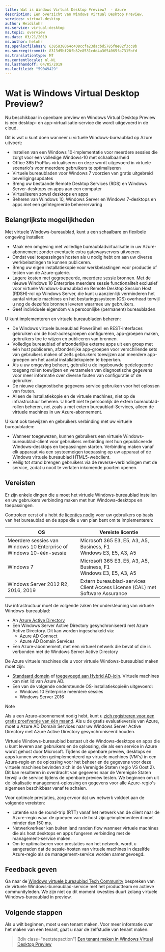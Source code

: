 ```yaml
---
title: Wat is Windows Virtual Desktop Preview?  - Azure
description: Een overzicht van Windows Virtual Desktop Preview.
services: virtual-desktop
author: Heidilohr
ms.service: virtual-desktop
ms.topic: overview
ms.date: 03/21/2019
ms.author: helohr
ms.openlocfilehash: 6385838064c408ccfa23dacbd5785f8e82f3cc8b
ms.sourcegitcommit: 8313d5bf28fb32e8531cdd4a3054065fa7315bfd
ms.translationtype: MT
ms.contentlocale: nl-NL
ms.lasthandoff: 04/05/2019
ms.locfileid: "59049429"
---
```

# <a name="what-is-windows-virtual-desktop-preview"></a>Wat is Windows Virtual Desktop Preview? 

Nu beschikbaar in openbare preview en Windows Virtual Desktop Preview is een desktop- en app-virtualisatie-service die wordt uitgevoerd in de cloud.

Dit is wat u kunt doen wanneer u virtuele Windows-bureaublad op Azure uitvoert:

* Instellen van een Windows 10-implementatie voor meerdere sessies die zorgt voor een volledige Windows-10 met schaalbaarheid
* Office 365 ProPlus virtualiseren en deze wordt uitgevoerd in virtuele scenario's voor meerdere gebruikers te optimaliseren
* Virtuele bureaubladen voor Windows 7 voorzien van gratis uitgebreid beveiligingsupdates
* Breng uw bestaande Remote Desktop Services (RDS) en Windows Server-desktops en apps aan een computer
* Virtualiseren zowel desktops en apps
* Beheren van Windows 10, Windows Server en Windows 7-desktops en apps met een geïntegreerde beheerervaring

## <a name="key-capabilities"></a>Belangrijkste mogelijkheden

Met virtuele Windows-bureaublad, kunt u een schaalbare en flexibele omgeving instellen:

* Maak een omgeving met volledige bureaubladvirtualisatie in uw Azure-abonnement zonder eventuele extra gatewayservers uitvoeren.
* Omdat veel toepassingen hosten als u nodig hebt om aan uw diverse werkbelastingen te kunnen publiceren.
* Breng uw eigen installatiekopie voor werkbelastingen voor productie of testen van de Azure-galerie.
* Lagere kosten met gegroepeerde, meerdere sessie bronnen. Met de nieuwe Windows 10 Enterprise meerdere sessie functionaliteit exclusief voor virtuele Windows-bureaublad en Remote Desktop Session Host (RDSH)-rol op Windows Server, die kunt u aanzienlijk verminderen het aantal virtuele machines en het besturingssysteem (OS) overhead terwijl u nog de dezelfde bronnen leveren waarmee uw gebruikers.
* Geef individuele eigendom via persoonlijke (permanent) bureaubladen.

U kunt implementeren en virtuele bureaubladen beheren:

* De Windows virtuele bureaublad PowerShell en REST-interfaces gebruiken om de host-adresgroepen configureren, app-groepen maken, gebruikers toe te wijzen en publiceren van bronnen.
* Volledige bureaublad of afzonderlijke externe apps uit een groep met één host publiceren, afzonderlijke app-groepen voor verschillende sets van gebruikers maken of zelfs gebruikers toewijzen aan meerdere app-groepen om het aantal installatiekopieën te beperken.
* Als u uw omgeving beheert, gebruikt u de ingebouwde gedelegeerde toegang rollen toewijzen en verzamelen van diagnostische gegevens voor meer informatie over diverse fouten van configuratie of de gebruiker.
* De nieuwe diagnostische gegevens service gebruiken voor het oplossen van fouten.
* Alleen de installatiekopie en de virtuele machines, niet op de infrastructuur beheren. U hoeft niet te persoonlijk de extern bureaublad-rollen beheren, net zoals u met extern bureaublad-Services, alleen de virtuele machines in uw Azure-abonnement.

U kunt ook toewijzen en gebruikers verbinding met uw virtuele bureaubladen:

* Wanneer toegewezen, kunnen gebruikers een virtuele Windows-bureaublad-client voor gebruikers verbinding met hun gepubliceerde Windows-desktops en toepassingen starten. Verbinding maken vanaf elk apparaat via een systeemeigen toepassing op uw apparaat of de Windows virtuele bureaublad HTML5-webclient.
* Veilig tot stand brengen gebruikers via de reverse-verbindingen met de service, zodat u nooit te verlaten inkomende poorten openen.

## <a name="requirements"></a>Vereisten

Er zijn enkele dingen die u moet het virtuele Windows-bureaublad instellen en uw gebruikers verbinding maken met hun Windows-desktops en toepassingen.

Controleer eerst of u hebt de [licenties nodig](https://azure.microsoft.com/pricing/details/virtual-desktop/) voor uw gebruikers op basis van het bureaublad en de apps die u van plan bent om te implementeren:

|OS|Vereiste licentie|
|---|---|
|Meerdere sessies van Windows 10 Enterprise of Windows 10-één-sessie|Microsoft 365 E3, E5, A3, A5, Business, F1<br>Windows E3, E5, A3, A5|
|Windows 7|Microsoft 365 E3, E5, A3, A5, Business, F1<br>Windows E3, E5, A3, A5|
|Windows Server 2012 R2, 2016, 2019|Extern bureaublad-services Client Access License (CAL) met Software Assurance|

Uw infrastructuur moet de volgende zaken ter ondersteuning van virtuele Windows-bureaublad:

* An [Azure Active Directory](https://docs.microsoft.com/azure/active-directory/)
* Een Windows Server Active Directory gesynchroniseerd met Azure Active Directory. Dit kan worden ingeschakeld via:
  * Azure AD Connect
  * Azure AD Domain Services
* Een Azure-abonnement, met een virtueel netwerk die bevat of die is verbonden met de Windows Server Active Directory
  
De Azure virtuele machines die u voor virtuele Windows-bureaublad maken moet zijn:

* [Standaard domein](https://docs.microsoft.com/azure/active-directory-domain-services/active-directory-ds-comparison) of [toegevoegd aan Hybrid AD-join](https://docs.microsoft.com/azure/active-directory/devices/hybrid-azuread-join-plan). Virtuele machines kan niet lid van Azure AD.
* Een van de volgende ondersteunde OS-installatiekopieën uitgevoerd:
  * Windows 10 Enterprise meerdere sessies
  * Windows Server 2016

>[!NOTE]
>Als u een Azure-abonnement nodig hebt, kunt u [zich registreren voor een gratis proefversie van één maand](https://azure.microsoft.com/free/). Als u de gratis evaluatieversie van Azure, moet u Azure AD Domain Services naar uw Windows Server Active Directory met Azure Active Directory gesynchroniseerd houden.

Virtuele Windows-bureaublad bestaat uit de Windows-desktops en apps die u kunt leveren aan gebruikers en de oplossing, die als een service in Azure wordt gehost door Microsoft. Tijdens de openbare preview, desktops en apps kunnen worden geïmplementeerd op virtuele machines (VM's) in een Azure-regio en de oplossing voor het beheer en de gegevens voor deze virtuele machines bevinden zich in de Verenigde Staten (regio VS Oost 2). Dit kan resulteren in overdracht van gegevens naar de Verenigde Staten terwijl u de service tijdens de openbare preview testen. We beginnen om uit de lokalisatie management-oplossing en gegevens voor alle Azure-regio's algemeen beschikbaar vanaf te schalen.

Voor optimale prestaties, zorg ervoor dat uw netwerk voldoet aan de volgende vereisten:

* Latentie van de round-trip (RTT) vanaf het netwerk van de client naar de Azure-regio waar de groepen van de host zijn geïmplementeerd moet minder dan 150 ms.
* Netwerkverkeer kan buiten land randen flow wanneer virtuele machines die als host desktops en apps fungeren verbinding met de management-service maken.
* Om te optimaliseren voor prestaties van het netwerk, wordt u aangeraden dat de sessie-hosten van virtuele machines in dezelfde Azure-regio als de management-service worden samengevoegd.

## <a name="provide-feedback"></a>Feedback geven

Ga naar de [Windows virtuele bureaublad Tech Community](https://techcommunity.microsoft.com/t5/Windows-Virtual-Desktop/bd-p/WindowsVirtualDesktop) bespreken van de virtuele Windows-bureaublad-service met het productteam en actieve communityleden. We zijn niet op dit moment kwesties duurt zolang virtuele Windows-bureaublad in preview.

## <a name="next-steps"></a>Volgende stappen

Als u wilt beginnen, moet u een tenant maken. Voor meer informatie over het maken van een tenant, gaat u naar de zelfstudie van tenant maken.

> [!div class="nextstepaction"]
> [Een tenant maken in Windows Virtual Desktop Preview](tenant-setup-azure-active-directory.md)
